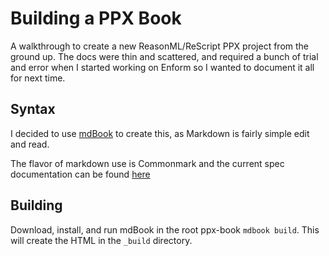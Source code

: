 # Building a PPX Book

A walkthrough to create a new ReasonML/ReScript PPX project from the ground up. The docs were thin and
scattered, and required a bunch of trial and error when I started working on Enform so I wanted to document
it all for next time.

## Syntax

I decided to use [mdBook](https://github.com/rust-lang/mdBook) to create this, as Markdown is fairly simple
edit and read.

The flavor of markdown use is Commonmark and the current spec documentation can be found
[here](https://spec.commonmark.org/current/)

## Building

Download, install, and run mdBook in the root ppx-book ```mdbook build```. This will create the HTML in
the ```_build``` directory.
